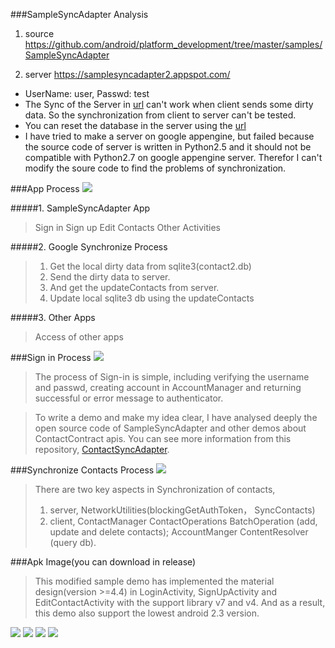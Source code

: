 ###SampleSyncAdapter Analysis
1. source
https://github.com/android/platform_development/tree/master/samples/SampleSyncAdapter

2. server 
https://samplesyncadapter2.appspot.com/
* UserName: user, Passwd: test
* The Sync of the Server in [url](https://samplesyncadapter2.appspot.com/sync)  can't work when client sends some dirty data. So the synchronization from client to server can't be tested.
* You can reset the database in the server using the [url](https://samplesyncadapter2.appspot.com/reset_database)
* I have tried to make a server on google appengine, but failed because the source code of server is written in Python2.5 and it should not be compatible with Python2.7 on google appengine server. Therefor I can't modify the soure code to find the problems of synchronization.

###App Process
![](https://raw.githubusercontent.com/fitzlee/SampleSyncAdapter/master/document/process.jpg)

#####1. SampleSyncAdapter App
> Sign in
> Sign up
> Edit Contacts
> Other Activities

#####2. Google Synchronize Process
> 1. Get the local dirty data from sqlite3(contact2.db)
> 2. Send the dirty data to server.
> 3. And get the updateContacts from server.
> 4. Update local sqlite3 db using the updateContacts

#####3. Other Apps
> Access of other apps

###Sign in Process
![](https://raw.githubusercontent.com/fitzlee/SampleSyncAdapter/master/document/Signin.jpg)

> The process of Sign-in is simple, including verifying the username and passwd, creating account in AccountManager and returning successful or error message to authenticator.


> To write a demo and make my idea clear, I have analysed deeply the open source code of SampleSyncAdapter and other demos about ContactContract apis. You can see more information from this repository, [ContactSyncAdapter](https://github.com/fitzlee/ContactSyncAdapter).


###Synchronize Contacts Process
![](https://raw.githubusercontent.com/fitzlee/SampleSyncAdapter/master/document/Synchronize.jpg)

> There are two key aspects in Synchronization of contacts,
> 1. server, NetworkUtilities(blockingGetAuthToken， SyncContacts)
> 2. client, ContactManager ContactOperations BatchOperation (add, update and delete contacts);  AccountManger ContentResolver (query db).

###Apk Image(you can download in release)

> This modified sample demo has implemented the material design(version >=4.4) in LoginActivity, SignUpActivity and EditContactActivity with the support library v7 and v4. And as a result, this demo also support the lowest android 2.3 version. 

![](https://raw.githubusercontent.com/fitzlee/SampleSyncAdapter/master/document/pic_signin.jpg)
![](https://raw.githubusercontent.com/fitzlee/SampleSyncAdapter/master/document/pic_signup.jpg)
![](https://raw.githubusercontent.com/fitzlee/SampleSyncAdapter/master/document/pic_profile.jpg)
![](https://raw.githubusercontent.com/fitzlee/SampleSyncAdapter/master/document/pic_edit.jpg)